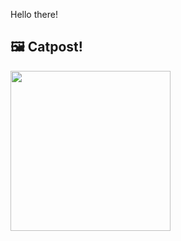 Hello there!



## 🖼️ Catpost!

<sub>
    <img src="https://cdn2.thecatapi.com/images/dru.jpg" height="256">
</sub>


